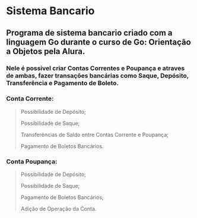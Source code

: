 # Sistema Bancario

## Programa de sistema bancario criado com a linguagem Go durante o curso de Go: Orientação a Objetos pela Alura.
### Nele é possivel criar Contas Correntes e Poupança e atraves de ambas, fazer transações bancárias como Saque, Depósito, Transferência e Pagamento de Boleto.

### Conta Corrente:
> Possibilidade de Depósito;
> 
> Possibilidade de Saque;
> 
> Transferências de Saldo entre Contas Corrente e Poupança;
> 
> Pagamento de Boletos Bancários.

### Conta Poupança:
> Possibilidade de Depósito;
> 
> Possibilidade de Saque;
> 
> Pagamento de Boletos Bancários;
> 
> Adição de Operação da Conta.
